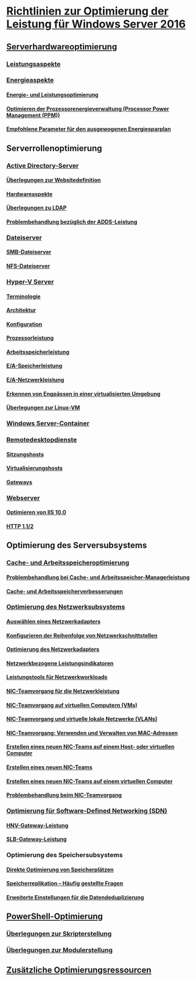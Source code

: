 # [Richtlinien zur Optimierung der Leistung für Windows Server 2016](index.md)
## [Serverhardwareoptimierung](hardware/index.md)
### [Leistungsaspekte](hardware/index.md)
### [Energieaspekte](hardware/power.md)
#### [Energie- und Leistungsoptimierung](hardware/power/power-performance-tuning.md)
#### [Optimieren der Prozessorenergieverwaltung (Processor Power Management (PPM))](hardware/power/processor-power-management-tuning.md)
#### [Empfohlene Parameter für den ausgewogenen Energiesparplan](hardware/power/recommended-balanced-plan-parameters.md)
## Serverrollenoptimierung
### [Active Directory-Server](role/active-directory-server/index.md)
#### [Überlegungen zur Websitedefinition](role/active-directory-server/site-definition-considerations.md)
#### [Hardwareaspekte](role/active-directory-server/hardware-considerations.md)
#### [Überlegungen zu LDAP](role/active-directory-server/ldap-considerations.md)
#### [Problembehandlung bezüglich der ADDS-Leistung](role/active-directory-server/troubleshoot.md)
### [Dateiserver](role/file-server/index.md)
#### [SMB-Dateiserver](role/file-server/smb-file-server.md)
#### [NFS-Dateiserver](role/file-server/nfs-file-server.md)
### [Hyper-V Server](role/hyper-v-server/index.md)
#### [Terminologie](role/hyper-v-server/terminology.md)
#### [Architektur](role/hyper-v-server/architecture.md)
#### [Konfiguration](role/hyper-v-server/configuration.md)
#### [Prozessorleistung](role/hyper-v-server/processor-performance.md)
#### [Arbeitsspeicherleistung](role/hyper-v-server/memory-performance.md)
#### [E/A-Speicherleistung](role/hyper-v-server/storage-io-performance.md)
#### [E/A-Netzwerkleistung](role/hyper-v-server/network-io-performance.md)
#### [Erkennen von Engpässen in einer virtualisierten Umgebung](role/hyper-v-server/detecting-virtualized-environment-bottlenecks.md)
#### [Überlegungen zur Linux-VM](role/hyper-v-server/linux-virtual-machine-considerations.md)
### [Windows Server-Container](role/windows-server-container/index.md)
### [Remotedesktopdienste](role/remote-desktop/session-hosts.md)
#### [Sitzungshosts](role/remote-desktop/session-hosts.md)
#### [Virtualisierungshosts](role/remote-desktop/virtualization-hosts.md)
#### [Gateways](role/remote-desktop/gateways.md)
### [Webserver](role/web-server/index.md)
#### [Optimieren von IIS 10.0](role/web-server/tuning-iis-10.md)
#### [HTTP 1.1/2](role/web-server/http-performance.md)
## Optimierung des Serversubsystems
### [Cache- und Arbeitsspeicheroptimierung](subsystem/cache-memory-management/index.md)
#### [Problembehandlung bei Cache- und Arbeitsspeicher-Managerleistung](subsystem/cache-memory-management/troubleshoot.md)
#### [Cache- und Arbeitsspeicherverbesserungen](subsystem/cache-memory-management/improvements-in-windows-server.md)
### [Optimierung des Netzwerksubsystems](../../networking/technologies/network-subsystem/net-sub-performance-top.md)
#### [Auswählen eines Netzwerkadapters](../../networking/technologies/network-subsystem/net-sub-choose-nic.md)
#### [Konfigurieren der Reihenfolge von Netzwerkschnittstellen](../../networking/technologies/network-subsystem/net-sub-interface-metric.md)
#### [Optimierung des Netzwerkadapters](../../networking/technologies/network-subsystem/net-sub-performance-tuning-nics.md)
#### [Netzwerkbezogene Leistungsindikatoren](../../networking/technologies/network-subsystem/net-sub-performance-counters.md)
#### [Leistungstools für Netzwerkworkloads](../../networking/technologies/network-subsystem/net-sub-performance-tools.md)
#### [NIC-Teamvorgang für die Netzwerkleistung](../../networking/technologies/nic-teaming/NIC-Teaming.md)
#### [NIC-Teamvorgang auf virtuellen Computern (VMs)](../../networking/technologies/nic-teaming/nict-vms.md)
#### [NIC-Teamvorgang und virtuelle lokale Netzwerke (VLANs)](../../networking/technologies/nic-teaming/nict-and-vlans.md)
#### [NIC-Teamvorgang: Verwenden und Verwalten von MAC-Adressen](../../networking/technologies/nic-teaming/NIC-Teaming-MAC-address-Use-and-Management.md)
#### [Erstellen eines neuen NIC-Teams auf einem Host- oder virtuellen Computer](../../networking/technologies/nic-teaming/create-a-New-NIC-Team-on-a-Host-computer-or-VM.md)
#### [Erstellen eines neuen NIC-Teams](../../networking/technologies/nic-teaming/create-a-New-NIC-Team.md)
#### [Erstellen eines neuen NIC-Teams auf einem virtuellen Computer](../../networking/technologies/nic-teaming/create-a-New-NIC-Team-in-a-VM.md)
#### [Problembehandlung beim NIC-Teamvorgang](../../networking/technologies/nic-teaming/Troubleshooting-NIC-Teaming.md)
### [Optimierung für Software-Defined Networking (SDN)](subsystem/software-defined-networking/index.md)
#### [HNV-Gateway-Leistung](subsystem/software-defined-networking/hnv-gateway-performance.md)
#### [SLB-Gateway-Leistung](subsystem/software-defined-networking/slb-gateway-performance.md)
### Optimierung des Speichersubsystems
#### [Direkte Optimierung von Speicherplätzen](subsystem/storage-spaces-direct/index.md)
#### [Speicherreplikation – Häufig gestellte Fragen](../../storage/storage-replica/storage-replica-frequently-asked-questions.md)
#### [Erweiterte Einstellungen für die Datendeduplizierung](../../storage/data-deduplication/advanced-settings.md)
## [PowerShell-Optimierung](powershell/index.md)
### [Überlegungen zur Skripterstellung](powershell/script-authoring-considerations.md)
### [Überlegungen zur Modulerstellung](powershell/module-authoring-considerations.md)
## [Zusätzliche Optimierungsressourcen](additional-resources.md)

